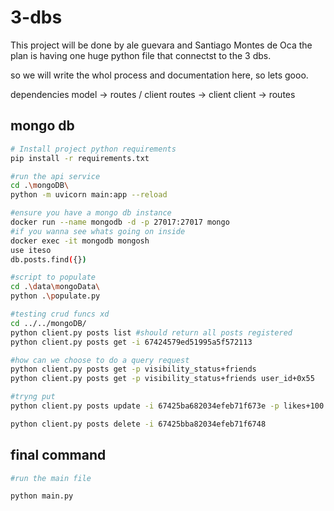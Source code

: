 # 3-dbs
This project will be done by ale guevara and Santiago Montes de Oca
 the plan is having one huge python file that connectst to the 3 dbs.

 so we will write the whol process and documentation here, so lets gooo.

dependencies
model -> routes / client
routes -> client
client -> routes

## mongo db
```bash
# Install project python requirements
pip install -r requirements.txt

#run the api service
cd .\mongoDB\
python -m uvicorn main:app --reload

#ensure you have a mongo db instance
docker run --name mongodb -d -p 27017:27017 mongo
#if you wanna see whats going on inside
docker exec -it mongodb mongosh
use iteso
db.posts.find({})

#script to populate
cd .\data\mongoData\
python .\populate.py

#testing crud funcs xd
cd ../../mongoDB/
python client.py posts list #should return all posts registered
python client.py posts get -i 67424579ed51995a5f572113

#how can we choose to do a query request
python client.py posts get -p visibility_status+friends
python client.py posts get -p visibility_status+friends user_id+0x55

#tryng put
python client.py posts update -i 67425ba682034efeb71f673e -p likes+100

python client.py posts delete -i 67425bba82034efeb71f6748 

```

## final command
```bash
#run the main file

python main.py

```